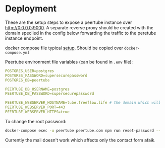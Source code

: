 # Deployment

These are the setup steps to expose a peertube instance over http://0.0.0.0:9000. A separate reverse proxy should be created with the domain speciied in the config below forwarding the traffic to the peretube instance endpoint.

docker compose file typical [setup](./docker-compose-without-reverse-proxy.yml). Should be copied over `docker-compose.yml`

Peertube environment file variables (can be found in `.env` file):

```yaml 
POSTGRES_USER=postgres
POSTGRES_PASSWORD=supersecurepassword
POSTGRES_DB=peertube

PEERTUBE_DB_USERNAME=postgres
PEERTUBE_DB_PASSWORD=supersecurepassword

PEERTUBE_WEBSERVER_HOSTNAME=tube.freeflow.life # the domain which will be used to access the website (and to configure the reverse proxy)
PEERTUBE_WEBSERVER_PORT=443
PEERTUBE_WEBSERVER_HTTPS=true

```

To change the root password:

```bash
docker-compose exec -u peertube peertube.com npm run reset-password -- -u root
```

Currently the mail doesn't work which affects only the contact form afaik.
